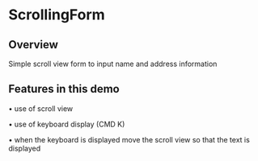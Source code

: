 # ScrollingForm

## Overview
Simple scroll view form to input name and address information

## Features in this demo 

• use of scroll view

• use of keyboard display (CMD K)

• when the keyboard is displayed move the scroll view so that the text is displayed




